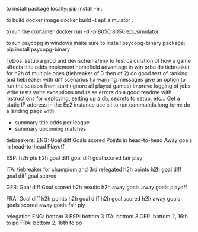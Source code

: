 to install package locally:
pip install -e .

to build docker image
docker build -t epl_simulator .

to run the container
docker run -d -p 8050:8050 epl_simulator

to run psycopg in windows make sure to install psycopg-binary package:
pip install psycopg-binary

ToDos:
setup a prod and dev schema/env to test
calculation of how a game affects title odds
implement homefield advantage in win prba
do tiebreaker for h2h of multiple ones (tiebreaker of 3 then of 2)
do good test of ranking and tiebreaker with diff scenarios
fix warning messages
give an option to run the season from start (ignore all played games)
improve logging of jobs
write tests
write exceptions and raise errors
do a good readme with instructions for deploying, setting up a db, secrets to setup, etc...
Get a static IP address in the Ec2 instance
use cli to run commands
long term:
do a landing page with:
- summary title odds per league
- summary upcoming matches

tiebreakers:
ENG:
Goal diff
Goals scored
Points in head-to-head
Away goals in head-to-head
Playoff

ESP:
h2h pts
h2h goal diff
goal diff
goal scored
fair play

ITA:
tiebreaker for champiom and 3rd relegated
h2h points
h2h goal diff
goal diff
goal scored

GER:
Goal diff
Goal scored
h2h results
h2h away goals
away goals
playoff

FRA:
Goal diff
h2h points
h2h goal diff
h2h goal scored
h2h away goals
goals scored
away goals
fair ply


relegation
ENG: bottom 3
ESP: bottom 3
ITA: bottom 3
GER: bottom 2, 16th to po
FRA: bottom 2, 16th to po
